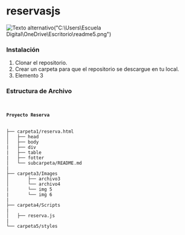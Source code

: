 # reservasjs

![Texto alternativo](https://user-images.githubusercontent.com/66388384/169887405-629ce7cf-4664-429f-8ba3-a264ec7c0560.PNG)("C:\Users\Escuela Digital\OneDrive\Escritorio\readme5.png")

<h3>Instalación</h3>
<ol>
  <li>Clonar el repositorio.</li>
  <li>Crear un carpeta para que el repositorio se descargue en tu local.</li>
  <li>Elemento 3</li>
</ol>

<h3>Estructura de Archivo</h3>
<p>
<pre>
<code>
<h4>Proyecto Reserva</h4>
├── carpeta1/reserva.html
│   ├── head
│   ├── body
|   ├── div
|   ├── table
|   ├── fotter
│   └── subcarpeta/README.md
|
├── carpeta3/Images
│       ├── archivo3
│       └── archivo4
|       └── img 5
|       └── img 6
|
├── carpeta4/Scripts
|
│   ├── reserva.js
|
└── carpeta5/styles

</code>
</pre>
</p>

<img src="">